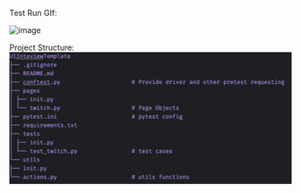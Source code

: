 Test Run GIf:

![image](https://github.com/TheAngevil/UIInteviewTemplate/blob/dev/working_on_search/test_run.gif)

Project Structure:
![image](https://github.com/TheAngevil/UIInteviewTemplate/blob/main/ProjectStructure.png)